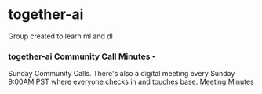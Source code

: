 # together-ai
Group created to learn ml and dl

### together-ai Community Call Minutes -
Sunday Community Calls. There's also a digital meeting every Sunday 9:00AM PST where everyone checks in and touches base.
[Meeting Minutes](https://github.com/tabshaikh/together-ai/wiki/together-ai-Community-call-minutes)
